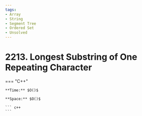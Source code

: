```yaml
---
tags:
- Array
- String
- Segment Tree
- Ordered Set
- Unsolved
---
```



# 2213. Longest Substring of One Repeating Character

=== "C++"

    **Time:** $O()$

    **Space:** $O()$

    ``` c++
    ```